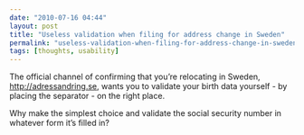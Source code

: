```yaml
---
date: "2010-07-16 04:44"
layout: post
title: "Useless validation when filing for address change in Sweden"
permalink: "useless-validation-when-filing-for-address-change-in-sweden"
tags: [thoughts, usability]
---
```


The official channel of confirming that you’re relocating in Sweden, <a href="http://adressandring.se">http://adressandring.se</a>, wants you to validate your birth data yourself - by placing the separator <em>-</em> on the right place.

Why make the simplest choice and validate the social security number in whatever form it’s filled in?
